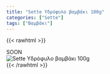 ```yaml
---
title: "Sette Υδρόφυλο βαμβάκι 100g"
categories: ["Sette"]
tags: ["Βαμβάκι"]
---
```

{{< rawhtml >}}

<div class="sload439"><div class="product">SOON<br><div class="pimg"><img alt="Sette Υδρόφυλο βαμβάκι 100g" title="Sette Υδρόφυλο βαμβάκι 100g" src="/media/images/sette-ydrofylo-bambaki-100g.jpg"></div></div></div>
{{< /rawhtml >}}


